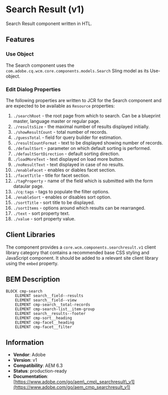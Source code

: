 <!--
Copyright 2022 Adobe Systems Incorporated

Licensed under the Apache License, Version 2.0 (the "License");
you may not use this file except in compliance with the License.
You may obtain a copy of the License at

    http://www.apache.org/licenses/LICENSE-2.0

Unless required by applicable law or agreed to in writing, software
distributed under the License is distributed on an "AS IS" BASIS,
WITHOUT WARRANTIES OR CONDITIONS OF ANY KIND, either express or implied.
See the License for the specific language governing permissions and
limitations under the License.
-->
Search Result (v1)
====
Search Result component written in HTL.

## Features

### Use Object
The Search component uses the `com.adobe.cq.wcm.core.components.models.Search` Sling model as its Use-object.

### Edit Dialog Properties
The following properties are written to JCR for the Search component and are expected to be available as `Resource` properties:

1. `./searchRoot` - the root page from which to search. Can be a blueprint master, language master or regular page.
2. `./resultsSize` - the maximal number of results displayed initially.
3. `./showResultCount` - total number of records.
4. `./guessTotal` - field for query builder for estimation.
5. `./resultCountFormat` - text to be displayed showing number of records.
6. `./defaultSort` - parameter on which default sorting is performed.
7. `./defaultSortDirection` - default sorting direction.
8. `./loadMoreText` - text displayed on load more button.
9. `./noResultText` - text displayed in case of no results.
10. `./enableFacet` - enables or diables facet section.
11. `./facetTitle` - title for facet section.
12. `./tagProperty` -  name of the field which is submitted with the form dataular page.
13. `./cq:tags` - tags to populate the filter options.
14. `./enableSort` - enables or disables sort option.
15. `./sortTitle` - sort title to be displayed.
16. `./sortItems` - options around which results can be rearranged.
17. `./text` - sort property text.
18. `./value` - sort property value.



## Client Libraries
The component provides a `core.wcm.components.searchresult.v1` client library category that contains a recommended base
CSS styling and JavaScript component. It should be added to a relevant site client library using the `embed` property.

## BEM Description
```
BLOCK cmp-search
    ELEMENT search__field--results
    ELEMENT search__field--view
    ELEMENT cmp-search__total-records
    ELEMENT cmp-search-list__item-group
    ELEMENT search__results--footer
    ELEMENT cmp-sort__heading
    ELEMENT cmp-facet__heading
    ELEMENT cmp-facet__filter
```

## Information
* **Vendor**: Adobe
* **Version**: v1
* **Compatibility**: AEM 6.3
* **Status**: production-ready
* **Documentation**: [https://www.adobe.com/go/aem\_cmp\_searchresult\_v1](https://www.adobe.com/go/aem_cmp_searchresult_v1)
